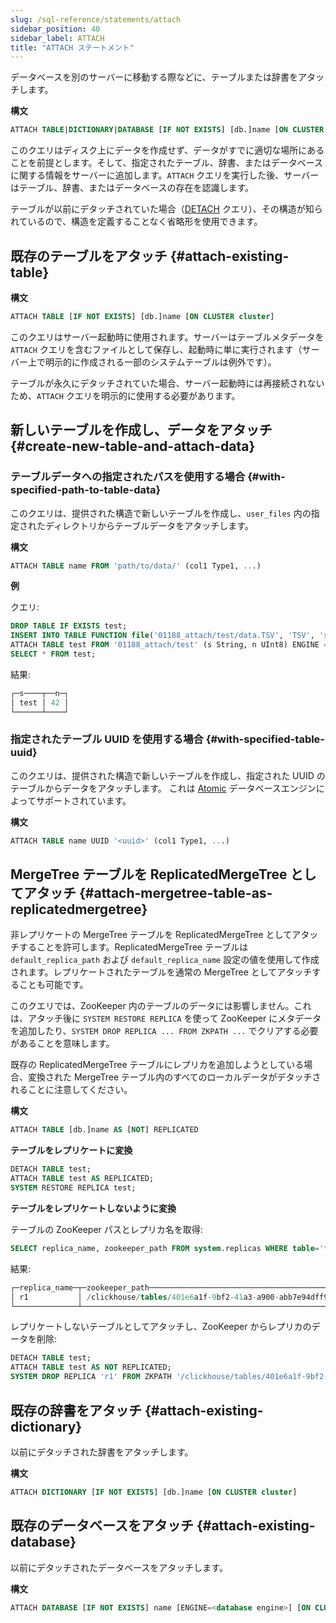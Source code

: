 ```yaml
---
slug: /sql-reference/statements/attach
sidebar_position: 40
sidebar_label: ATTACH
title: "ATTACH ステートメント"
---
```


データベースを別のサーバーに移動する際などに、テーブルまたは辞書をアタッチします。

**構文**

``` sql
ATTACH TABLE|DICTIONARY|DATABASE [IF NOT EXISTS] [db.]name [ON CLUSTER cluster] ...
```

このクエリはディスク上にデータを作成せず、データがすでに適切な場所にあることを前提とします。そして、指定されたテーブル、辞書、またはデータベースに関する情報をサーバーに追加します。`ATTACH` クエリを実行した後、サーバーはテーブル、辞書、またはデータベースの存在を認識します。

テーブルが以前にデタッチされていた場合（[DETACH](../../sql-reference/statements/detach.md) クエリ）、その構造が知られているので、構造を定義することなく省略形を使用できます。

## 既存のテーブルをアタッチ {#attach-existing-table}

**構文**

``` sql
ATTACH TABLE [IF NOT EXISTS] [db.]name [ON CLUSTER cluster]
```

このクエリはサーバー起動時に使用されます。サーバーはテーブルメタデータを `ATTACH` クエリを含むファイルとして保存し、起動時に単に実行されます（サーバー上で明示的に作成される一部のシステムテーブルは例外です）。

テーブルが永久にデタッチされていた場合、サーバー起動時には再接続されないため、`ATTACH` クエリを明示的に使用する必要があります。

## 新しいテーブルを作成し、データをアタッチ {#create-new-table-and-attach-data}

### テーブルデータへの指定されたパスを使用する場合 {#with-specified-path-to-table-data}

このクエリは、提供された構造で新しいテーブルを作成し、`user_files` 内の指定されたディレクトリからテーブルデータをアタッチします。

**構文**

```sql
ATTACH TABLE name FROM 'path/to/data/' (col1 Type1, ...)
```

**例**

クエリ:

```sql
DROP TABLE IF EXISTS test;
INSERT INTO TABLE FUNCTION file('01188_attach/test/data.TSV', 'TSV', 's String, n UInt8') VALUES ('test', 42);
ATTACH TABLE test FROM '01188_attach/test' (s String, n UInt8) ENGINE = File(TSV);
SELECT * FROM test;
```
結果:

```sql
┌─s────┬──n─┐
│ test │ 42 │
└──────┴────┘
```

### 指定されたテーブル UUID を使用する場合 {#with-specified-table-uuid}

このクエリは、提供された構造で新しいテーブルを作成し、指定された UUID のテーブルからデータをアタッチします。
これは [Atomic](../../engines/database-engines/atomic.md) データベースエンジンによってサポートされています。

**構文**

```sql
ATTACH TABLE name UUID '<uuid>' (col1 Type1, ...)
```

## MergeTree テーブルを ReplicatedMergeTree としてアタッチ {#attach-mergetree-table-as-replicatedmergetree}

非レプリケートの MergeTree テーブルを ReplicatedMergeTree としてアタッチすることを許可します。ReplicatedMergeTree テーブルは `default_replica_path` および `default_replica_name` 設定の値を使用して作成されます。レプリケートされたテーブルを通常の MergeTree としてアタッチすることも可能です。

このクエリでは、ZooKeeper 内のテーブルのデータには影響しません。これは、アタッチ後に `SYSTEM RESTORE REPLICA` を使って ZooKeeper にメタデータを追加したり、`SYSTEM DROP REPLICA ... FROM ZKPATH ...` でクリアする必要があることを意味します。

既存の ReplicatedMergeTree テーブルにレプリカを追加しようとしている場合、変換された MergeTree テーブル内のすべてのローカルデータがデタッチされることに注意してください。

**構文**

```sql
ATTACH TABLE [db.]name AS [NOT] REPLICATED
```

**テーブルをレプリケートに変換**

```sql
DETACH TABLE test;
ATTACH TABLE test AS REPLICATED;
SYSTEM RESTORE REPLICA test;
```

**テーブルをレプリケートしないように変換**

テーブルの ZooKeeper パスとレプリカ名を取得:

```sql
SELECT replica_name, zookeeper_path FROM system.replicas WHERE table='test';
```
結果:
```sql
┌─replica_name─┬─zookeeper_path─────────────────────────────────────────────┐
│ r1           │ /clickhouse/tables/401e6a1f-9bf2-41a3-a900-abb7e94dff98/s1 │
└──────────────┴────────────────────────────────────────────────────────────┘
```
レプリケートしないテーブルとしてアタッチし、ZooKeeper からレプリカのデータを削除:
```sql
DETACH TABLE test;
ATTACH TABLE test AS NOT REPLICATED;
SYSTEM DROP REPLICA 'r1' FROM ZKPATH '/clickhouse/tables/401e6a1f-9bf2-41a3-a900-abb7e94dff98/s1';
```

## 既存の辞書をアタッチ {#attach-existing-dictionary}

以前にデタッチされた辞書をアタッチします。

**構文**

``` sql
ATTACH DICTIONARY [IF NOT EXISTS] [db.]name [ON CLUSTER cluster]
```

## 既存のデータベースをアタッチ {#attach-existing-database}

以前にデタッチされたデータベースをアタッチします。

**構文**

``` sql
ATTACH DATABASE [IF NOT EXISTS] name [ENGINE=<database engine>] [ON CLUSTER cluster]
```
